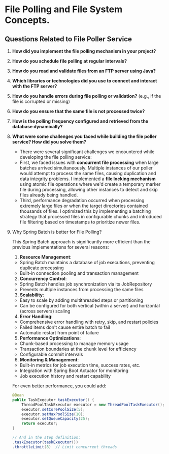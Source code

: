 # File Polling and File System Concepts.

## Questions Related to File Poller Service

1. **How did you implement the file polling mechanism in your project?**  
    
2. **How do you schedule file polling at regular intervals?**  
3. **How do you read and validate files from an FTP server using Java?**  
4. **Which libraries or technologies did you use to connect and interact with the FTP server?**  
5. **How do you handle errors during file polling or validation?** (e.g., if the file is corrupted or missing)
6. **How do you ensure that the same file is not processed twice?**
7. **How is the polling frequency configured and retrieved from the database dynamically?**
8. **What were some challenges you faced while building the file poller service? How did you solve them?**
    - There were several significant challenges we encountered while developing the file polling service:
    - First, we faced issues with **concurrent file processing** when large batches arrived simultaneously. Multiple instances of our poller would attempt to process the same files, causing duplication and data integrity problems. I implemented a **file locking mechanism** using atomic file operations where we'd create a temporary marker file during processing, allowing other instances to detect and skip files already being handled.
    - Third, performance degradation occurred when processing extremely large files or when the target directories contained thousands of files. I optimized this by implementing a batching strategy that processed files in configurable chunks and introduced file filtering based on timestamps to prioritize newer files.

9. Why Spring Batch is better for File Polling?
   
    This Spring Batch approach is significantly more efficient than the previous implementations for several reasons:

    1. **Resource Management**:
    - Spring Batch maintains a database of job executions, preventing duplicate processing
    - Built-in connection pooling and transaction management

    2. **Concurrency Control**:
    - Spring Batch handles job synchronization via its JobRepository
    - Prevents multiple instances from processing the same files

    3. **Scalability**:
    - Easy to scale by adding multithreaded steps or partitioning
    - Can be configured for both vertical (within a server) and horizontal (across servers) scaling

    4. **Error Handling**:
    - Comprehensive error handling with retry, skip, and restart policies
    - Failed items don't cause entire batch to fail
    - Automatic restart from point of failure

    5. **Performance Optimizations**:
    - Chunk-based processing to manage memory usage
    - Transaction boundaries at the chunk level for efficiency
    - Configurable commit intervals

    6. **Monitoring & Management**:
    - Built-in metrics for job execution time, success rates, etc.
    - Integration with Spring Boot Actuator for monitoring
    - Job execution history and restart capability

    For even better performance, you could add:

    ```java
    @Bean
    public TaskExecutor taskExecutor() {
        ThreadPoolTaskExecutor executor = new ThreadPoolTaskExecutor();
        executor.setCorePoolSize(5);
        executor.setMaxPoolSize(10);
        executor.setQueueCapacity(25);
        return executor;
    }

    // And in the step definition:
    .taskExecutor(taskExecutor())
    .throttleLimit(8)  // Limit concurrent threads
    ```